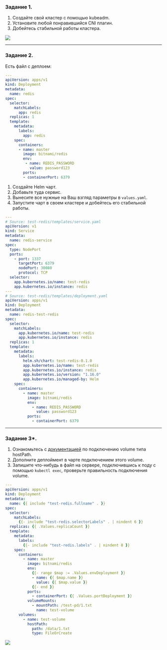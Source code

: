 ### Задание 1.

1. Создайте свой кластер с помощью kubeadm.
1. Установите любой понравившийся CNI плагин.
1. Добейтесь стабильной работы кластера.


![](https://github.com/guillotine666/nah/blob/master/virtualization/homeworks/tmp/6-5/6.6.1.png)

---

### Задание 2.

Есть файл с деплоем:

```yaml
---
apiVersion: apps/v1
kind: Deployment
metadata:
  name: redis
spec:
  selector:
    matchLabels:
      app: redis
  replicas: 1
  template:
    metadata:
      labels:
        app: redis
    spec:
      containers:
      - name: master
        image: bitnami/redis
        env:
         - name: REDIS_PASSWORD
           value: password123
        ports:
        - containerPort: 6379
```

1. Создайте Helm чарт.
1. Добавьте туда сервис.
1. Вынесите все нужные на Ваш взгляд параметры в `values.yaml`.
1. Запустите чарт в своем кластере и добейтесь его стабильной работы.

```yaml
---
# Source: test-redis/templates/service.yaml
apiVersion: v1
kind: Service
metadata:
  name: redis-service
spec:
  type: NodePort
  ports:
    - port: 1337
      targetPort: 6379
      nodePort: 30080
      protocol: TCP
  selector:
    app.kubernetes.io/name: test-redis
    app.kubernetes.io/instance: redis
---
# Source: test-redis/templates/deployment.yaml
apiVersion: apps/v1
kind: Deployment
metadata:
  name: redis-test-redis
spec:
  selector:
    matchLabels:
      app.kubernetes.io/name: test-redis
      app.kubernetes.io/instance: redis
  replicas: 1
  template:
    metadata:
      labels:
        helm.sh/chart: test-redis-0.1.0
        app.kubernetes.io/name: test-redis
        app.kubernetes.io/instance: redis
        app.kubernetes.io/version: "1.16.0"
        app.kubernetes.io/managed-by: Helm 
    spec:
      containers:
        - name: master
          image: bitnami/redis
          env:
            - name: REDIS_PASSWORD
              value: password123
          ports:
            - containerPort: 6379
```
---
### Задание 3*.

1. Ознакомьтесь с [документацией](https://kubernetes.io/docs/concepts/storage/volumes/#hostpath) по подключению volume типа hostPath.
1. Дополните деплоймент в чарте подключением этого volume.
1. Запишите что-нибудь в файл на сервере, подключившись к поду с помощью `kubectl exec`, проверьте правильность подключения volume.


```yaml
---
apiVersion: apps/v1
kind: Deployment
metadata:
  name: {{ include "test-redis.fullname" . }}
spec:
  selector:
    matchLabels:
      {{- include "test-redis.selectorLabels" . | nindent 6 }}
  replicas: {{ .Values.replicaCount }}
  template:
    metadata:
      labels:
        {{- include "test-redis.labels" . | nindent 8 }} 
    spec:
      containers:
        - name: master
          image: bitnami/redis
          env:
            {{- range $map := .Values.envDeployment }}
            - name: {{ $map.name }}
              value: {{ $map.value }}
            {{- end }}
          ports:
            - containerPort: {{ .Values.portDeployment }}
          volumeMounts:
            - mountPath: /test-pd/1.txt
              name: test-volume
      volumes:
        - name: test-volume
          hostPath:
            path: /data/1.txt
            type: FileOrCreate
```

![](https://github.com/guillotine666/nah/blob/master/virtualization/homeworks/tmp/6-5/6.6.3.png)

